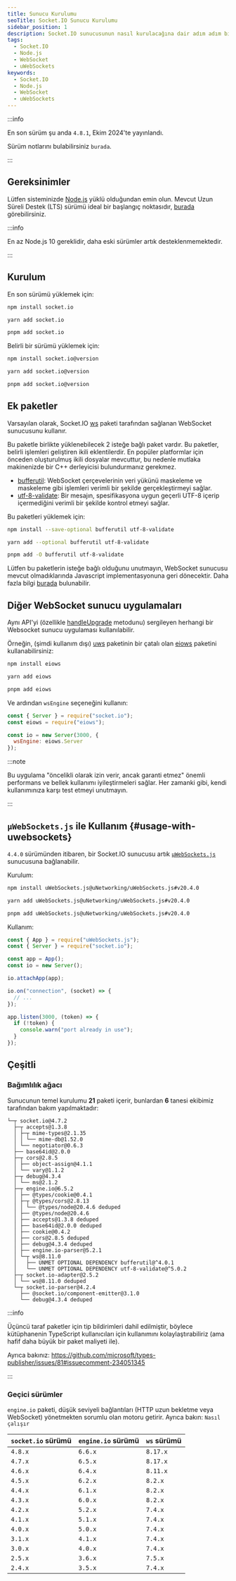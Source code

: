 ```yaml
---
title: Sunucu Kurulumu
seoTitle: Socket.IO Sunucu Kurulumu
sidebar_position: 1
description: Socket.IO sunucusunun nasıl kurulacağına dair adım adım bir kılavuz. Node.js gereksinimleri ve alternatif WebSocket sunucu uygulamaları hakkında bilgi içerir.
tags: 
  - Socket.IO
  - Node.js
  - WebSocket
  - uWebSockets
keywords: 
  - Socket.IO
  - Node.js
  - WebSocket
  - uWebSockets
---
```




:::info

En son sürüm şu anda `4.8.1`, Ekim 2024'te yayınlandı.

Sürüm notlarını bulabilirsiniz `burada`.

:::

## Gereksinimler

Lütfen sisteminizde [Node.js](https://nodejs.org/en/) yüklü olduğundan emin olun. Mevcut Uzun Süreli Destek (LTS) sürümü ideal bir başlangıç noktasıdır, [burada](https://github.com/nodejs/Release#release-schedule) görebilirsiniz.

:::info

En az Node.js 10 gereklidir, daha eski sürümler artık desteklenmemektedir.

:::

## Kurulum

En son sürümü yüklemek için:


  

```sh
npm install socket.io
```

  
  

```sh
yarn add socket.io
```

  
  

```sh
pnpm add socket.io
```

  


Belirli bir sürümü yüklemek için:


  

```sh
npm install socket.io@version
```

  
  

```sh
yarn add socket.io@version
```

  
  

```sh
pnpm add socket.io@version
```

  


## Ek paketler

Varsayılan olarak, Socket.IO [ws](https://www.npmjs.com/package/ws) paketi tarafından sağlanan WebSocket sunucusunu kullanır.

Bu paketle birlikte yüklenebilecek 2 isteğe bağlı paket vardır. Bu paketler, belirli işlemleri geliştiren ikili eklentilerdir. En popüler platformlar için önceden oluşturulmuş ikili dosyalar mevcuttur, bu nedenle mutlaka makinenizde bir C++ derleyicisi bulundurmanız gerekmez.

- [bufferutil](https://www.npmjs.com/package/bufferutil): WebSocket çerçevelerinin veri yükünü maskeleme ve maskeleme gibi işlemleri verimli bir şekilde gerçekleştirmeyi sağlar.
- [utf-8-validate](https://www.npmjs.com/package/utf-8-validate): Bir mesajın, spesifikasyona uygun geçerli UTF-8 içerip içermediğini verimli bir şekilde kontrol etmeyi sağlar.

Bu paketleri yüklemek için:


  

```sh
npm install --save-optional bufferutil utf-8-validate
```

  
  

```sh
yarn add --optional bufferutil utf-8-validate
```

  
  

```sh
pnpm add -O bufferutil utf-8-validate
```

  


Lütfen bu paketlerin isteğe bağlı olduğunu unutmayın, WebSocket sunucusu mevcut olmadıklarında Javascript implementasyonuna geri dönecektir. Daha fazla bilgi [burada](https://github.com/websockets/ws/#opt-in-for-performance-and-spec-compliance) bulunabilir.

## Diğer WebSocket sunucu uygulamaları

Aynı API'yi (özellikle [handleUpgrade](https://github.com/websockets/ws/blob/master/doc/ws.md#serverhandleupgraderequest-socket-head-callback) metodunu) sergileyen herhangi bir Websocket sunucu uygulaması kullanılabilir.

Örneğin, (şimdi kullanım dışı) [uws](https://www.npmjs.com/package/uws) paketinin bir çatalı olan [eiows](https://www.npmjs.com/package/eiows) paketini kullanabilirsiniz:


  

```sh
npm install eiows
```

  
  

```sh
yarn add eiows
```

  
  

```sh
pnpm add eiows
```

  


Ve ardından `wsEngine` seçeneğini kullanın:

```js
const { Server } = require("socket.io");
const eiows = require("eiows");

const io = new Server(3000, {
  wsEngine: eiows.Server
});
```

:::note

Bu uygulama "öncelikli olarak izin verir, ancak garanti etmez" önemli performans ve bellek kullanımı iyileştirmeleri sağlar. Her zamanki gibi, kendi kullanımınıza karşı test etmeyi unutmayın.

:::

## `µWebSockets.js` ile Kullanım {#usage-with-uwebsockets}

`4.4.0` sürümünden itibaren, bir Socket.IO sunucusu artık [`µWebSockets.js`](https://github.com/uNetworking/uWebSockets.js) sunucusuna bağlanabilir.

Kurulum:


  

```sh
npm install uWebSockets.js@uNetworking/uWebSockets.js#v20.4.0
```

  
  

```sh
yarn add uWebSockets.js@uNetworking/uWebSockets.js#v20.4.0
```

  
  

```sh
pnpm add uWebSockets.js@uNetworking/uWebSockets.js#v20.4.0
```

  


Kullanım:

```js
const { App } = require("uWebSockets.js");
const { Server } = require("socket.io");

const app = App();
const io = new Server();

io.attachApp(app);

io.on("connection", (socket) => {
  // ...
});

app.listen(3000, (token) => {
  if (!token) {
    console.warn("port already in use");
  }
});
```

## Çeşitli

### Bağımlılık ağacı

Sunucunun temel kurulumu **21** paketi içerir, bunlardan **6** tanesi ekibimiz tarafından bakım yapılmaktadır:

```
└─┬ socket.io@4.7.2
  ├─┬ accepts@1.3.8
  │ ├─┬ mime-types@2.1.35
  │ │ └── mime-db@1.52.0
  │ └── negotiator@0.6.3
  ├── base64id@2.0.0
  ├─┬ cors@2.8.5
  │ ├── object-assign@4.1.1
  │ └── vary@1.1.2
  ├─┬ debug@4.3.4
  │ └── ms@2.1.2
  ├─┬ engine.io@6.5.2
  │ ├── @types/cookie@0.4.1
  │ ├─┬ @types/cors@2.8.13
  │ │ └── @types/node@20.4.6 deduped
  │ ├── @types/node@20.4.6
  │ ├── accepts@1.3.8 deduped
  │ ├── base64id@2.0.0 deduped
  │ ├── cookie@0.4.2
  │ ├── cors@2.8.5 deduped
  │ ├── debug@4.3.4 deduped
  │ ├── engine.io-parser@5.2.1
  │ └─┬ ws@8.11.0
  │   ├── UNMET OPTIONAL DEPENDENCY bufferutil@^4.0.1
  │   └── UNMET OPTIONAL DEPENDENCY utf-8-validate@^5.0.2
  ├─┬ socket.io-adapter@2.5.2
  │ └── ws@8.11.0 deduped
  └─┬ socket.io-parser@4.2.4
    ├── @socket.io/component-emitter@3.1.0
    └── debug@4.3.4 deduped
```

:::info

Üçüncü taraf paketler için tip bildirimleri dahil edilmiştir, böylece kütüphanenin TypeScript kullanıcıları için kullanımını kolaylaştırabiliriz (ama hafif daha büyük bir paket maliyeti ile).

Ayrıca bakınız: https://github.com/microsoft/types-publisher/issues/81#issuecomment-234051345

:::


### Geçici sürümler

`engine.io` paketi, düşük seviyeli bağlantıları (HTTP uzun bekletme veya WebSocket) yönetmekten sorumlu olan motoru getirir. Ayrıca bakın: `Nasıl çalışır`

| `socket.io` sürümü | `engine.io` sürümü | `ws` sürümü |
|---------------------|---------------------|--------------|
| `4.8.x`             | `6.6.x`             | `8.17.x`     |
| `4.7.x`             | `6.5.x`             | `8.17.x`     |
| `4.6.x`             | `6.4.x`             | `8.11.x`     |
| `4.5.x`             | `6.2.x`             | `8.2.x`      |
| `4.4.x`             | `6.1.x`             | `8.2.x`      |
| `4.3.x`             | `6.0.x`             | `8.2.x`      |
| `4.2.x`             | `5.2.x`             | `7.4.x`      |
| `4.1.x`             | `5.1.x`             | `7.4.x`      |
| `4.0.x`             | `5.0.x`             | `7.4.x`      |
| `3.1.x`             | `4.1.x`             | `7.4.x`      |
| `3.0.x`             | `4.0.x`             | `7.4.x`      |
| `2.5.x`             | `3.6.x`             | `7.5.x`      |
| `2.4.x`             | `3.5.x`             | `7.4.x`      |